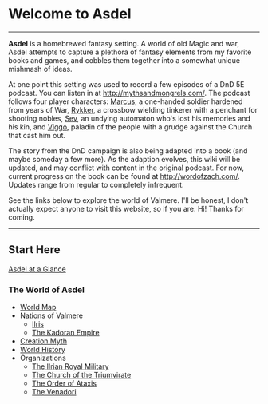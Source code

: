 # Welcome to Asdel

--- 

**Asdel** is a homebrewed fantasy setting. A world of old Magic and war, Asdel attempts to capture a plethora of fantasy elements from my favorite books and games, and cobbles them together into a somewhat unique mishmash of ideas. 

At one point this setting was used to record a few episodes of a DnD 5E podcast. You can listen in at http://mythsandmongrels.com/.
The podcast follows four player characters: [Marcus](marcus.md), a one-handed soldier hardened from years of War, [Rykker](rykker.md), a crossbow wielding tinkerer with a penchant for shooting nobles, [Sev](sev.md), an undying automaton who's lost his memories and his kin, and [Viggo](viggo.md), paladin of the people with a grudge against the Church that cast him out.

The story from the DnD campaign is also being adapted into a book (and maybe someday a few more). As the adaption evolves, this wiki will be updated, and may conflict with content in the original podcast. For now, current progress on the book can be found at http://wordofzach.com/. Updates range from regular to completely infrequent.

See the links below to explore the world of Valmere. I'll be honest, I don't actually expect anyone to visit this website, so if you are: Hi! Thanks for coming.

---

## Start Here

[Asdel at a Glance](world_overview.md)

### The World of Asdel 
  
* [World Map](world_map.md)
* Nations of Valmere
  * [Ilris](ilris.md)
  * [The Kadoran Empire](kador.md)
* [Creation Myth](creation_myth.md)
* [World History](world_history.md)
* Organizations
  * [The Ilrian Royal Military](the_royal_ilrian_military.md)
  * [The Church of the Triumvirate](the_church_of_the_triumvirate.md)
  * [The Order of Ataxis](the_order_of_ataxis.md)
  * [The Venadori](venadori.md)

